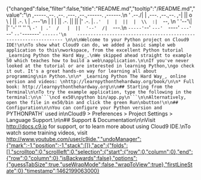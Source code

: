 {"changed":false,"filter":false,"title":"README.md","tooltip":"/README.md","value":"\n     ,-----.,--.                  ,--. ,---.   ,--.,------.  ,------.\n    '  .--./|  | ,---. ,--.,--. ,-|  || o   \\  |  ||  .-.  \\ |  .---'\n    |  |    |  || .-. ||  ||  |' .-. |`..'  |  |  ||  |  \\  :|  `--, \n    '  '--'\\|  |' '-' ''  ''  '\\ `-' | .'  /   |  ||  '--'  /|  `---.\n     `-----'`--' `---'  `----'  `---'  `--'    `--'`-------' `------'\n    ----------------------------------------------------------------- \n\n\nWelcome to your Python project on Cloud9 IDE!\n\nTo show what Cloud9 can do, we added a basic sample web application to this\nworkspace, from the excellent Python tutorial _Learning Python the Hard Way_.\nWe skipped ahead straight to example 50 which teaches how to build a web\napplication.\n\nIf you've never looked at the tutorial or are interested in learning Python,\ngo check it out. It's a great hands-on way for learning all about programming\nin Python.\n\n* _Learning Python The Hard Way_, online version and videos: \nhttp://learnpythonthehardway.org/book/\n\n* Full book: http://learnpythonthehardway.org\n\n## Starting from the Terminal\n\nTo try the example application, type the following in the terminal:\n\n```\ncd ex50\npython bin/app.py\n```\n\nAlternatively, open the file in ex50/bin and click the green Run\nbutton!\n\n## Configuration\n\nYou can configure your Python version and `PYTHONPATH` used in\nCloud9 > Preferences > Project Settings > Language Support.\n\n## Support & Documentation\n\nVisit http://docs.c9.io for support, or to learn more about using Cloud9 IDE.\nTo watch some training videos, visit http://www.youtube.com/user/c9ide.","undoManager":{"mark":-1,"position":-1,"stack":[]},"ace":{"folds":[],"scrolltop":0,"scrollleft":0,"selection":{"start":{"row":0,"column":0},"end":{"row":0,"column":0},"isBackwards":false},"options":{"guessTabSize":true,"useWrapMode":false,"wrapToView":true},"firstLineState":0},"timestamp":1462199063000}